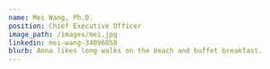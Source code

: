 ```yaml
---
name: Mei Wang, Ph.D.
position: Chief Executive Officer 
image_path: /images/mei.jpg
linkedin: mei-wang-34096858
blurb: Anna likes long walks on the beach and buffet breakfast.
---
```

